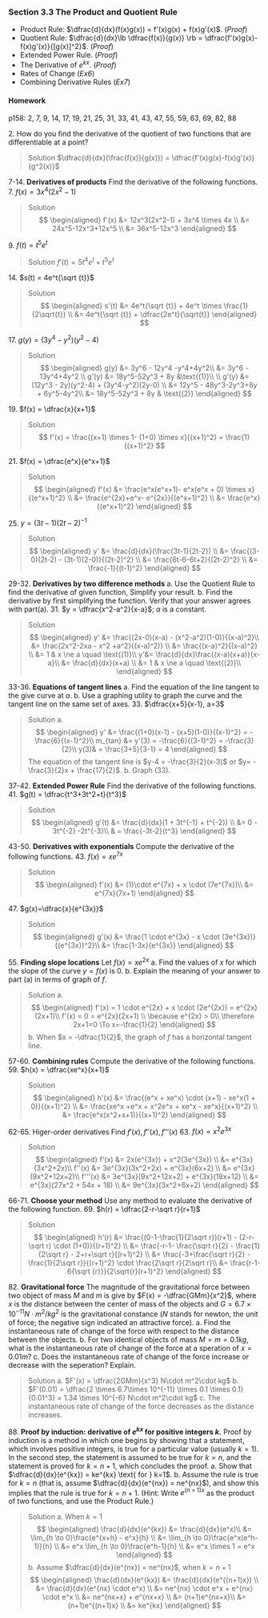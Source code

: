 ### Section 3.3 The Product and Quotient Rule

+ Product Rule: $\dfrac{d}{dx}(f(x)g(x)) = f'(x)g(x) + f(x)g'(x)$. (_Proof_)
+ Quotient Rule: $\dfrac{d}{dx}\lb \dfrac{f(x)}{g(x)} \rb = \dfrac{f'(x)g(x)-f(x)g'(x)}{[g(x)]^2}$. (_Proof_)
+ Extended Power Rule. (_Proof_)
+ The Derivative of $e^{kx}$. (_Proof_)
+ Rates of Change (_Ex6_)
+ Combining Derivative Rules (_Ex7_)

#### Homework
p158: 2, 7, 9, 14, 17, 19, 21, 25, 31, 33, 41, 43, 47, 55, 59, 63, 69, 82, 88

2\. How do you find the derivative of the quotient of two functions that are differentiable at a point?
>Solution
$\dfrac{d}{dx}(\frac{f(x)}{g(x)}) = \dfrac{f'(x)g(x)-f(x)g'(x)}{g^2(x)}$

7-14\. **Derivatives of products** Find the derivative of the following functions.
7\. $f(x) = 3x^4(2x^2-1)$
>Solution
$$
\begin{aligned}
f'(x) &= 12x^3(2x^2-1) + 3x^4 \times 4x \\
&= 24x^5-12x^3+12x^5 \\
&= 36x^5-12x^3
\end{aligned}
$$

9\. $f(t) = t^5e^t$
>Solution
$f'(t) = 5t^4e^t + t^5e^t$

14\. $s(t) = 4e^t{\sqrt {t}}$
>Solution
$$
\begin{aligned}
s'(t) &= 4e^t{\sqrt {t}} + 4e^t \times \frac{1}{2\sqrt{t}} \\
&= 4e^t{\sqrt {t}} + \dfrac{2e^t}{\sqrt{t}}
\end{aligned}
$$

17\. $g(y) = (3y^4-y^2)(y^2-4)$
>Solution
$$
\begin{aligned}
g(y) &= 3y^6 - 12y^4 -y^4+4y^2\\
&= 3y^6 - 13y^4+4y^2 \\
g'(y) &= 18y^5-52y^3 + 8y  &\text{(1)}\\
\\
g'(y) &= (12y^3 - 2y)(y^2-4)  + (3y^4-y^2)(2y-0) \\
&= 12y^5 - 48y^3-2y^3+8y + 6y^5-4y^2\\
&= 18y^5-52y^3 + 8y & \text{(2)}
\end{aligned}
$$

19\. $f(x) =  \dfrac{x}{x+1}$
>Solution
$$
f'(x) = \frac{(x+1) \times 1- (1+0) \times x}{(x+1)^2} = \frac{1}{(x+1)^2}
$$

21\. $f(x) = \dfrac{e^x}{e^x+1}$
>Solution
$$
\begin{aligned}
f'(x) &= \frac{e^x(e^x+1)- e^x(e^x + 0) \times x}{(e^x+1)^2} \\
&=  \frac{e^{2x}+e^x- e^{2x}}{(e^x+1)^2} \\
&= \frac{e^x}{(e^x+1)^2}
\end{aligned}
$$

25\. $y = (3t-1)(2t-2)^{-1}$
>Solution
$$
\begin{aligned}
y' &= \frac{d}{dx}(\frac{3t-1}{2t-2}) \\
&= \frac{(3-0)(2t-2) - (3t-1)(2-0)}{(2t-2)^2} \\
&= \frac{6t-6-6t+2}{(2t-2)^2} \\
&= \frac{-1}{(t-1)^2}
\end{aligned}
$$

29-32\. **Derivatives by two difference methods**
a. Use the Quotient Rule to find the derivative of given function, Simplify your result.
b. Find the derivative by first simplifying the function. Verify that your answer agrees with part(a).
31\. $y = \dfrac{x^2-a^2}{x-a}$;  $a$ is a constant.
>Solution
$$
\begin{aligned}
y' &= \frac{(2x-0)(x-a) - (x^2-a^2)(1-0)}{(x-a)^2}\\
&= \frac{2x^2-2xa - x^2 +a^2}{(x-a)^2)} \\
&= \frac{(x-a)^2}{(x-a)^2} \\
&= 1 & x \ne a \quad \text{(1)}\\
y'&= \frac{d}{dx}\frac{(x-a)(x+a)}{x-a}\\
&= \frac{d}{dx}(x+a) \\
&= 1 & x \ne a \quad \text{(2)}\\
\end{aligned}
$$

33-36\. **Equations of tangent lines**
a. Find the equation of the line tangent to the give curve at $a$.
b. Use a graphing utility to graph the curve and the tangent line on the same set of axes.
33\. $\dfrac{x+5}{x-1}, a=3$
>Solution
a.
$$
\begin{aligned}
y' &= \frac{(1+0)(x-1) - (x+5)(1-0)}{(x-1)^2} = -\frac{6}{(x-1)^2}\\
m_{tan} &= y'(3) = -\frac{6}{(3-1)^2} = -\frac{3}{2}\\
y(3)& = \frac{3+5}{3-1} = 4
\end{aligned}
$$
The equation of the tangent line is $y-4 = -\frac{3}{2}(x-3)$ or $y= -\frac{3}{2}x + \frac{17}{2}$.
b. Graph (33).

37-42\. **Extended Power Rule** Find the derivative of the following functions.
41\. $g(t) = \dfrac{t^3+3t^2+t}{t^3}$
>Solution
$$
\begin{aligned}
g'(t) &= \frac{d}{dx}(1 + 3t^{-1} + t^{-2}) \\
&= 0 - 3t^{-2} -2t^{-3}\\
& = \frac{-3t-2}{t^3}
\end{aligned}
$$

43-50\. **Derivatives with exponentials** Compute the derivative of the following functions.
43\. $f(x) = xe^{7x}$
>Solution
$$
\begin{aligned}
f'(x) &= (1)\cdot e^{7x} + x \cdot (7e^{7x})\\
&= e^{7x}(7x+1)
\end{aligned}
$$

47\. $g(x)=\dfrac{x}{e^{3x}}$
>Solution
$$
\begin{aligned}
g'(x) &= \frac{1 \cdot e^{3x} - x \cdot (3e^{3x})}{(e^{3x})^2}\\
&= \frac{1-3x}{e^{3x}}
\end{aligned}
$$

55\. **Finding slope locations** Let $f(x) = xe^{2x}$
a. Find the values of $x$ for which the slope of the curve $y=f(x)$ is $0$.
b. Explain the meaning of your answer to part (a) in terms of graph of $f$.
>Solution
a.
$$
\begin{aligned}
f'(x) = 1 \cdot e^{2x} + x \cdot (2e^{2x}) = e^{2x}(2x+1)\\
f'(x) = 0 = e^{2x}(2x+1) \\
\because e^{2x} > 0\\
\therefore 2x+1=0 \To x=-\frac{1}{2}
\end{aligned}
$$
b. When $x = -\dfrac{1}{2}$, the graph of $f$ has a horizontal tangent line.

57-60\. **Combining rules** Compute the derivative of the following functions.
59\. $h(x) = \dfrac{xe^x}{x+1}$
>Solution
$$
\begin{aligned}
h'(x) &= \frac{(e^x + xe^x) \cdot (x+1) - xe^x(1 + 0)}{(x+1)^2} \\
&= \frac{xe^x +e^x + x^2e^x + xe^x - xe^x}{(x+1)^2} \\
&= \frac{e^x(x^2+x+1)}{(x+1)^2}
\end{aligned}
$$

62-65\. Higer-order derivatives Find $f'(x), f''(x), f'''(x)$
63\. $f(x) = x^2e^{3x}$
>Solution
$$
\begin{aligned}
f'(x) &= 2x(e^{3x}) + x^2(3e^{3x}) \\
&= e^{3x}(3x^2+2x)\\
f''(x) &= 3e^{3x}(3x^2+2x) + e^{3x}(6x+2) \\
&= e^{3x}(9x^2+12x+2)\\
f'''(x) &= 3e^{3x}(9x^2+12x+2) + e^{3x}(18x+12) \\
&= e^{3x}(27x^2 + 54x + 18) \\
&= 9e^{3x}(3x^2+6x+2)
\end{aligned}
$$

66-71\. **Choose your method** Use any method to evaluate the derivative of the following function.
69\. $h(r) = \dfrac{2-r-\sqrt r}{r+1}$
>Solution
$$
\begin{aligned}
h'(r) &= \frac{(0-1-\frac{1}{2\sqrt r})(r+1) - (2-r-\sqrt r) \cdot (1+0)}{(r+1)^2} \\
&= \frac{-r-1- \frac{\sqrt r}{2} - \frac{1}{2\sqrt r} - 2+r+\sqrt r}{(r+1)^2} \\
&= \frac{-3+\frac{\sqrt r}{2} -\frac{1}{2\sqrt r}}{(r+1)^2} \cdot \frac{2\sqrt r}{2\sqrt r}\\
&= \frac{r-1-6{\sqrt {r}}}{2\sqrt{r}(r+1)^2}
\end{aligned}
$$

82\. **Gravitational force** The magnitude of the gravitational force between two object of mass $M$ and $m$ is give by $F(x) = -\dfrac{GMm}{x^2}$, where $x$ is the distance between the center of mass of the objects and $G=6.7\times 10^{-11}N\cdot m^2/kg^2$ is the gravitational constance ($N$ stands for newton, the unit of force; the negative sign indicated an attractive force).
a. Find the instantaneous rate of change of the force with respect to the distance between the objects.
b. For two identical objects of mass $M=m=0.1kg$, what is the instantaneous rate of change of the force at a speration of $x=0.01m$?
c. Does the instantaneous rate of change of the force increase or decrease with the seperation? Explain.
>Solution
a. $F'(x) = \dfrac{2GMm}{x^3} N\cdot m^2\cdot kg$
b. $F'(0.01) = \dfrac{2 \times 6.7\times 10^{-11} \times 0.1 \times 0.1}{0.01^3} = 1.34 \times 10^{-6} N\cdot m^2\cdot kg$
c. The instantaneous rate of change of the force decreases as the distance increases.

88\. **Proof by induction: derivative of $e^{kx}$ for positive integers $k$.** Proof by induction is a method in which one begins by showing that a statement, which involves positive integers, is true for a particular value (usually $k=1$). In the second step, the statement is assumed to be true for $k=n$, and the statement is proved for $k=n+1$, which concludes the proof.
a. Show that $\dfrac{d}{dx}(e^{kx}) = ke^{kx} \text{ for } k=1$.
b. Assume the rule is true for $k=n$ (that is, assume $\dfrac{d}{dx}(e^{nx}) = ne^{nx}$), and show this implies that the rule is true for $k=n+1$. (Hint: Write $e^{(n+1)x}$ as the product of two functions, and use the Product Rule.)
>Solution
a. When $k=1$
$$
\begin{aligned}
\frac{d}{dx}(e^{kx}) &= \frac{d}{dx}(e^x)\\
&= \lim_{h \to 0}\frac{e^{x+h} - e^x}{h} \\
&= \lim_{h \to 0}\frac{e^x(e^h-1)}{h} \\
&= e^x \lim_{h \to 0}\frac{e^h-1}{h} \\
&= e^x \times 1 = e^x
\end{aligned}
$$
b. Assume $\dfrac{d}{dx}(e^{nx}) = ne^{nx}$, when $k=n+1$
$$
\begin{aligned}
\frac{d}{dx}(e^{kx}) &= \frac{d}{dx}(e^{(n+1)x}) \\
&= \frac{d}{dx}(e^{nx} \cdot e^x) \\
&= ne^{nx} \cdot e^x + e^{nx} \cdot e^x \\
&= ne^{nx+x} + e^{nx+x} \\
&= (n+1)e^{nx+x}\\
&= (n+1)e^{(n+1)x} \\
&= ke^{kx}
\end{aligned}
$$
